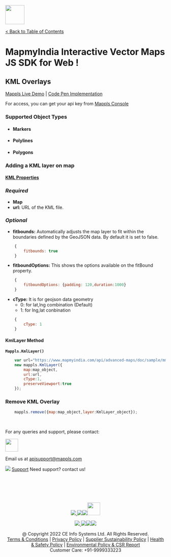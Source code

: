 [<img src="https://about.mappls.com/images/mappls-b-logo.svg" height="60"/> </p>](https://www.mapmyindia.com/api)
[< Back to Table of Contents](../../README.md)
# MapmyIndia Interactive Vector Maps JS SDK for Web !

## KML Overlays
[Mappls Live Demo](https://about.mappls.com/api/web-sdk/vector-map-example/KML/mappls-kml) | [Code Pen Implementation](https://codepen.io/mappls/pen/VwyQGZy)

For access, you can get your api key from [Mappls Console](https://apis.mappls.com/console/)


### Supported Object Types

- #### Markers
- #### Polylines
- #### Polygons


### Adding a KML layer  on map

#### [KML Properties](#KML-Properties)

### *Required*

- **Map**
- **url:** URL of the KML file.

### *Optional*

- **fitbounds:** Automatically adjusts the map layer to fit within the boundaries defined by the GeoJSON data. By default it is set to false.

```js
	{
		fitbounds: true
	}
```

- **fitboundOptions:** This shows the options available on the fitBound property.

```js
	{
		fitboundOptions: {padding: 120,duration:1000}
	}
```

- **cType:** It is for geojson data geometry<br>
    - 0: for lat,lng combination (Default)<br>
    - 1: for lng,lat conbination

```js
    {
        cType: 1
    }
```

#### KmlLayer Method

**`Mappls.KmlLayer()`**

```js
	var url="https://www.mapmyindia.com/api/advanced-maps/doc/sample/mmi.kml"; 
	new mappls.KmlLayer({
		map:map_object,
		url:url,
		cType:1,
		preserveViewport:true
	});
```

### Remove KML Overlay

```js
	mappls.remove({map:map_object,layer:KmlLayer_object});
```

<br>

For any queries and support, please contact: 

[<img src="https://about.mappls.com/images/mappls-logo.svg" height="40"/> </p>](https://about.mappls.com/api/)
Email us at [apisupport@mappls.com](mailto:apisupport@mappls.com)


![](https://www.mapmyindia.com/api/img/icons/support.png)
[Support](https://about.mappls.com/contact/)
Need support? contact us!

<br></br>
<br></br>

[<p align="center"> <img src="https://www.mapmyindia.com/api/img/icons/stack-overflow.png"/> ](https://stackoverflow.com/questions/tagged/mappls-api)[![](https://www.mapmyindia.com/api/img/icons/blog.png)](https://about.mappls.com/blog/)[![](https://www.mapmyindia.com/api/img/icons/gethub.png)](https://github.com/Mappls-api)[<img src="https://mmi-api-team.s3.ap-south-1.amazonaws.com/API-Team/npm-logo.one-third%5B1%5D.png" height="40"/> </p>](https://www.npmjs.com/org/mapmyindia) 



[<p align="center"> <img src="https://www.mapmyindia.com/june-newsletter/icon4.png"/> ](https://www.facebook.com/Mapplsofficial)[![](https://www.mapmyindia.com/june-newsletter/icon2.png)](https://twitter.com/mappls)[![](https://www.mapmyindia.com/newsletter/2017/aug/llinkedin.png)](https://www.linkedin.com/company/mappls/)[![](https://www.mapmyindia.com/june-newsletter/icon3.png)](https://www.youtube.com/channel/UCAWvWsh-dZLLeUU7_J9HiOA)




<div align="center">@ Copyright 2022 CE Info Systems Ltd. All Rights Reserved.</div>

<div align="center"> <a href="https://about.mappls.com/api/terms-&-conditions">Terms & Conditions</a> | <a href="https://about.mappls.com/about/privacy-policy">Privacy Policy</a> | <a href="https://about.mappls.com/pdf/mapmyIndia-sustainability-policy-healt-labour-rules-supplir-sustainability.pdf">Supplier Sustainability Policy</a> | <a href="https://about.mappls.com/pdf/Health-Safety-Management.pdf">Health & Safety Policy</a> | <a href="https://about.mappls.com/pdf/Environment-Sustainability-Policy-CSR-Report.pdf">Environmental Policy & CSR Report</a>

<div align="center">Customer Care: +91-9999333223</div>
